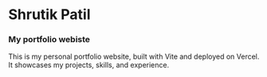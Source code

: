 <h1>Shrutik Patil</h1>
<h3>My portfolio webiste</h3>
<p>This is my personal portfolio website, built with Vite and deployed on Vercel.
It showcases my projects, skills, and experience.</p>